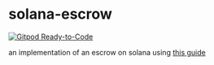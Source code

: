 # solana-escrow

[![Gitpod
Ready-to-Code](https://img.shields.io/badge/Gitpod-Ready--to--Code-blue?logo=gitpod)](https://gitpod.io/#https://github.com/0xbigz/solana-escrow)


an implementation of an escrow on solana using [this guide](https://paulx.dev/2021/01/14/programming-on-solana-an-introduction)
